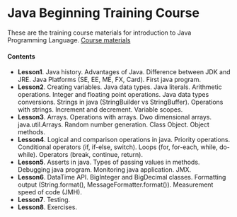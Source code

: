 # Java Beginning Training Course
These are the training course materials for introduction to Java Programming Language.
[Course materials](https://drive.google.com/open?id=0BybnNyNT35v5UGlYT3oxYWNaQXM)

#### Contents
* **Lesson1**. Java history. Advantages of Java. Difference between JDK and JRE. Java Platforms (SE, EE, ME, FX, Card). First java program.
* **Lesson2**. Creating variables. Java data types. Java literals. Arithmetic operations. Integer and floating point operations. Java data types conversions. Strings in java (StringBuilder vs StringBuffer). Operations with strings. Increment and decrement. Variable scopes.
* **Lesson3**. Arrays. Operations with arrays. Dwo dimensional arrays. java.util.Arrays. Random number generation. Class Object. Object methods.
* **Lesson4**. Logical and comparison operations in java. Priority operations. Conditional operators (if, if-else, switch). Loops (for, for-each, while, do-while). Operators (break, continue, return).
* **Lesson5**. Asserts in java. Types of passing values in methods. Debugging java program. Monitoring java application. JMX. 
* **Lesson6**. DataTime API. BigInteger and BigDecimal classes. Formatting output (String.format(), MessageFormatter.format()). Measurement speed of code (JMH).
* **Lesson7**. Testing.
* **Lesson8**. Exercises.
